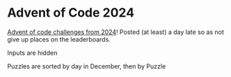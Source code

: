 # Advent of Code 2024

[Advent of code challenges from 2024](https://adventofcode.com/2024)! Posted (at least) a day late so as not give up places on the leaderboards.


Inputs are hidden


Puzzles are sorted by day in December, then by Puzzle
